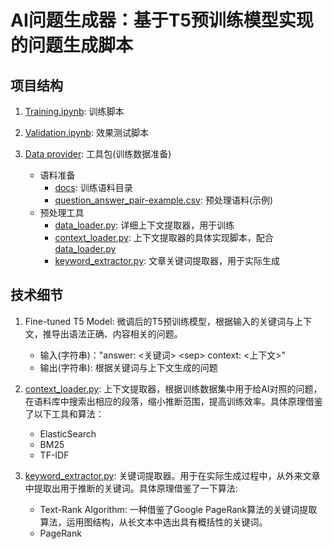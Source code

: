 # AI问题生成器：基于T5预训练模型实现的问题生成脚本

## 项目结构
1. [Training.ipynb](./Training.ipynb): 训练脚本
2. [Validation.ipynb](./Validation.ipynb): 效果测试脚本
3. [Data provider](./data_provider/): 工具包(训练数据准备)

    + 语料准备
        + [docs](./data_provider/docs/): 训练语料目录
        + [question_answer_pair-example.csv](./data_provider/question_answer_pair-example.csv): 预处理语料(示例)
    + 预处理工具
        + [data_loader.py](./data_provider/data_loader.py): 详细上下文提取器，用于训练
        + [context_loader.py](./data_provider/context_loader.py): 上下文提取器的具体实现脚本，配合[data_loader.py](./data_provider/data_loader.py)
        + [keyword_extractor.py](./data_provider/keyword_extractor.py): 文章关键词提取器，用于实际生成

## 技术细节
1. Fine-tuned T5 Model: 微调后的T5预训练模型，根据输入的关键词与上下文，推导出语法正确、内容相关的问题。
    
    + 输入(字符串)："answer: <关键词> \<sep\> context: <上下文>"
    + 输出(字符串): 根据关键词与上下文生成的问题
2. [context_loader.py](./data_provider/context_loader.py): 上下文提取器，根据训练数据集中用于给AI对照的问题，在语料库中搜索出相应的段落，缩小推断范围，提高训练效率。具体原理借鉴了以下工具和算法：

    + ElasticSearch
    + BM25
    + TF-IDF
3. [keyword_extractor.py](./data_provider/keyword_extractor.py): 关键词提取器。用于在实际生成过程中，从外来文章中提取出用于推断的关键词。具体原理借鉴了一下算法:

    + Text-Rank Algorithm: 一种借鉴了Google PageRank算法的关键词提取算法，运用图结构，从长文本中选出具有概括性的关键词。
    + PageRank